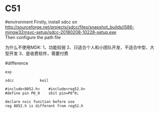 # C51


#environment
Firstly, install sdcc on</br>
http://sourceforge.net/projects/sdcc/files/snapshot_builds/i586-mingw32msvc-setup/sdcc-20180208-10228-setup.exe</br>
Then configure the path file

为什么不使用MDK:
1、功能较弱
2、只适合个人和小团队开发，不适合中型、大型开发
3、是收费软件，需要付费

#difference
```
exp

sdcc			keil

#include<8052.h>	#include<reg52.h>
#define pin P0_0	sbit pin=P0^0;
	
declare nvic function before use
reg 8052.h is different from reg52.h
```
